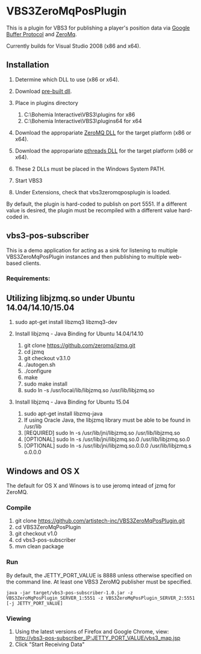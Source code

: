 # VBS3ZeroMqPosPlugin

This is a plugin for VBS3 for publishing a player's position data via [Google Buffer Protocol](https://developers.google.com/protocol-buffers/?hl=en) and [ZeroMq](http://zeromq.org/).

Currently builds for Visual Studio 2008 (x86 and x64).

## Installation

1. Determine which DLL to use (x86 or x64).
2. Download [pre-built dll](https://github.com/artistech-inc/VBS3ZeroMqPosPlugin/tree/v1.0/VBS3ZeroMqPosPlugin/bin).
3. Place in plugins directory

    1. C:\Bohemia Interactive\VBS3\plugins for x86
    2. C:\Bohemia Interactive\VBS3\plugins64 for x64

4. Download the appropariate [ZeroMQ DLL](https://github.com/artistech-inc/VBS3ZeroMqPosPlugin/tree/v1.0/zeromq-4.0.4) for the target platform (x86 or x64).
5. Download the appropariate [pthreads DLL](https://github.com/artistech-inc/VBS3ZeroMqPosPlugin/tree/v1.0/pthreads-2.9.1/lib) for the target platform (x86 or x64).
6. These 2 DLLs must be placed in the Windows System PATH.
7. Start VBS3
8. Under Extensions, check that vbs3zeromqposplugin is loaded.

By default, the plugin is hard-coded to publish on port 5551\. If a different value is desired, the plugin must be recompiled with a different value hard-coded in.

## vbs3-pos-subscriber

This is a demo application for acting as a sink for listening to multiple VBS3ZeroMqPosPlugin instances and then publishing to multiple web-based clients.

### Requirements:

## Utilizing libjzmq.so under Ubuntu 14.04/14.10/15.04

1. sudo apt-get install libzmq3 libzmq3-dev
2. Install libjzmq - Java Binding for Ubuntu 14.04/14.10

    1. git clone <https://github.com/zeromq/jzmq.git>
    2. cd jzmq
    3. git checkout v3.1.0
    4. ./autogen.sh
    5. ./configure
    6. make
    7. sudo make install
    8. sudo ln -s /usr/local/lib/libjzmq.so /usr/lib/libjzmq.so

3. Install libjzmq - Java Binding for Ubuntu 15.04

    1. sudo apt-get install libzmq-java
    2. If using Oracle Java, the libjzmq library must be able to be found in /usr/lib
    3. [REQUIRED] sudo ln -s /usr/lib/jni/libjzmq.so /usr/lib/libjzmq.so
    4. [OPTIONAL] sudo ln -s /usr/lib/jni/libjzmq.so.0 /usr/lib/libjzmq.so.0
    5. [OPTIONAL] sudo ln -s /usr/lib/jni/libjzmq.so.0.0.0 /usr/lib/libjzmq.s  o.0.0.0

## Windows and OS X

The default for OS X and Winows is to use jeromq intead of jzmq for ZeroMQ.

### Compile

1. git clone <https://github.com/artistech-inc/VBS3ZeroMqPosPlugin.git>
2. cd VBS3ZeroMqPosPlugin
3. git checkout v1.0
4. cd vbs3-pos-subscriber
5. mvn clean package

### Run

By default, the JETTY_PORT_VALUE is 8888 unless otherwise specified on the command line. At least one VBS3 ZeroMQ publisher must be specified.

```shell
java -jar target/vbs3-pos-subscriber-1.0.jar -z VBS3ZeroMqPosPlugin_SERVER_1:5551 -z VBS3ZeroMqPosPlugin_SERVER_2:5551 [-j JETTY_PORT_VALUE]
```

### Viewing

1. Using the latest versions of Firefox and Google Chrome, view: <http://vbs3-pos-subscriber_IP:JETTY_PORT_VALUE/vbs3_map.jsp>
2. Click "Start Receiving Data"
